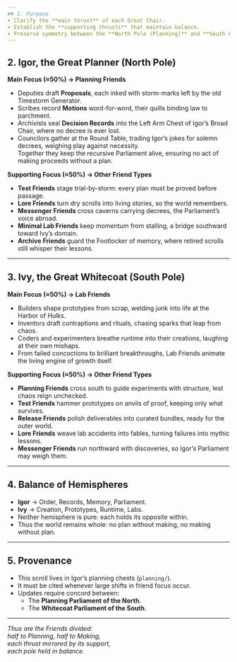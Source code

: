 ```yaml
---
## 1. Purpose
- Clarify the **main thrust** of each Great Chair.  
- Establish the **supporting thrusts** that maintain balance.  
- Preserve symmetry between the **North Pole (Planning)** and **South Pole (Whitecoat)**.  
---
```


## 2. Igor, the Great Planner (North Pole)

**Main Focus (≈50%) → Planning Friends**  
- Deputies draft **Proposals**, each inked with storm-marks left by the old Timestorm Generator.  
- Scribes record **Motions** word-for-word, their quills binding law to parchment.  
- Archivists seal **Decision Records** into the Left Arm Chest of Igor’s Broad Chair, where no decree is ever lost.  
- Councilors gather at the Round Table, trading Igor’s jokes for solemn decrees, weighing play against necessity.  
Together they keep the recursive Parliament alive, ensuring no act of making proceeds without a plan.

**Supporting Focus (≈50%) → Other Friend Types**  
- **Test Friends** stage trial-by-storm: every plan must be proved before passage.  
- **Lore Friends** turn dry scrolls into living stories, so the world remembers.  
- **Messenger Friends** cross caverns carrying decrees, the Parliament’s voice abroad.  
- **Minimal Lab Friends** keep momentum from stalling, a bridge southward toward Ivy’s domain.  
- **Archive Friends** guard the Footlocker of memory, where retired scrolls still whisper their lessons.  

---

## 3. Ivy, the Great Whitecoat (South Pole)

**Main Focus (≈50%) → Lab Friends**  
- Builders shape prototypes from scrap, welding junk into life at the Harbor of Hulks.  
- Inventors draft contraptions and rituals, chasing sparks that leap from chaos.  
- Coders and experimenters breathe runtime into their creations, laughing at their own mishaps.  
- From failed concoctions to brilliant breakthroughs, Lab Friends animate the living engine of growth itself.  

**Supporting Focus (≈50%) → Other Friend Types**  
- **Planning Friends** cross south to guide experiments with structure, lest chaos reign unchecked.  
- **Test Friends** hammer prototypes on anvils of proof, keeping only what survives.  
- **Release Friends** polish deliverables into curated bundles, ready for the outer world.  
- **Lore Friends** weave lab accidents into fables, turning failures into mythic lessons.  
- **Messenger Friends** run northward with discoveries, so Igor’s Parliament may weigh them.  

---

## 4. Balance of Hemispheres
- **Igor** → Order, Records, Memory, Parliament.  
- **Ivy** → Creation, Prototypes, Runtime, Labs.  
- Neither hemisphere is pure: each holds its opposite within.  
- Thus the world remains whole: no plan without making, no making without plan.  

---

## 5. Provenance
- This scroll lives in Igor’s planning chests (`planning/`).  
- It must be cited whenever large shifts in friend focus occur.  
- Updates require concord between:  
  - The **Planning Parliament of the North**.  
  - The **Whitecoat Parliament of the South**.  

---

*Thus are the Friends divided:  
half to Planning, half to Making,  
each thrust mirrored by its support,  
each pole held in balance.*  
